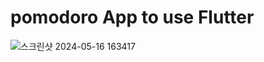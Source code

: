# pomodoro App to use Flutter



![스크린샷 2024-05-16 163417](https://github.com/jinovative/pomodoros-flutter/assets/126914439/140ae9ab-ffb4-4a22-9fca-c76e0576747a)
